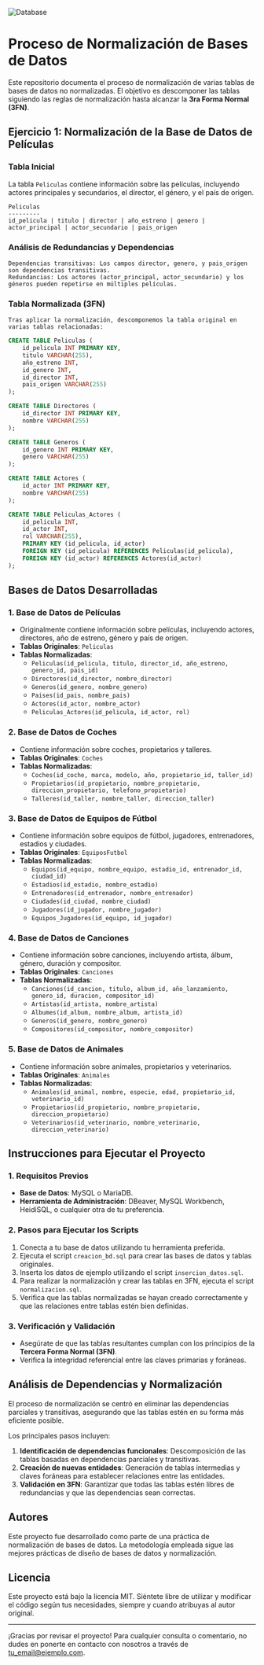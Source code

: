![Database](https://user-images.githubusercontent.com/23629340/40541063-a07a0a8a-601a-11e8-91b5-2f13e4e6b441.png)

# Proceso de Normalización de Bases de Datos

Este repositorio documenta el proceso de normalización de varias tablas de bases de datos no normalizadas. El objetivo es descomponer las tablas siguiendo las reglas de normalización hasta alcanzar la **3ra Forma Normal (3FN)**.

## Ejercicio 1: Normalización de la Base de Datos de Películas

### Tabla Inicial

La tabla `Peliculas` contiene información sobre las películas, incluyendo actores principales y secundarios, el director, el género, y el país de origen.

```plaintext
Peliculas
---------
id_pelicula | titulo | director | año_estreno | genero | actor_principal | actor_secundario | pais_origen

```

### Análisis de Redundancias y Dependencias

    Dependencias transitivas: Los campos director, genero, y pais_origen son dependencias transitivas.
    Redundancias: Los actores (actor_principal, actor_secundario) y los géneros pueden repetirse en múltiples películas.

### Tabla Normalizada (3FN)

    Tras aplicar la normalización, descomponemos la tabla original en varias tablas relacionadas:

```sql
CREATE TABLE Peliculas (
    id_pelicula INT PRIMARY KEY,
    titulo VARCHAR(255),
    año_estreno INT,
    id_genero INT,
    id_director INT,
    pais_origen VARCHAR(255)
);

CREATE TABLE Directores (
    id_director INT PRIMARY KEY,
    nombre VARCHAR(255)
);

CREATE TABLE Generos (
    id_genero INT PRIMARY KEY,
    genero VARCHAR(255)
);

CREATE TABLE Actores (
    id_actor INT PRIMARY KEY,
    nombre VARCHAR(255)
);

CREATE TABLE Peliculas_Actores (
    id_pelicula INT,
    id_actor INT,
    rol VARCHAR(255),
    PRIMARY KEY (id_pelicula, id_actor)
    FOREIGN KEY (id_pelicula) REFERENCES Peliculas(id_pelicula),
    FOREIGN KEY (id_actor) REFERENCES Actores(id_actor)
);

```



## Bases de Datos Desarrolladas

### 1. Base de Datos de Películas
- Originalmente contiene información sobre películas, incluyendo actores, directores, año de estreno, género y país de origen.
- **Tablas Originales**: `Peliculas`
- **Tablas Normalizadas**: 
  - `Peliculas(id_pelicula, titulo, director_id, año_estreno, genero_id, pais_id)`
  - `Directores(id_director, nombre_director)`
  - `Generos(id_genero, nombre_genero)`
  - `Paises(id_pais, nombre_pais)`
  - `Actores(id_actor, nombre_actor)`
  - `Peliculas_Actores(id_pelicula, id_actor, rol)`

### 2. Base de Datos de Coches
- Contiene información sobre coches, propietarios y talleres.
- **Tablas Originales**: `Coches`
- **Tablas Normalizadas**:
  - `Coches(id_coche, marca, modelo, año, propietario_id, taller_id)`
  - `Propietarios(id_propietario, nombre_propietario, direccion_propietario, telefono_propietario)`
  - `Talleres(id_taller, nombre_taller, direccion_taller)`

### 3. Base de Datos de Equipos de Fútbol
- Contiene información sobre equipos de fútbol, jugadores, entrenadores, estadios y ciudades.
- **Tablas Originales**: `EquiposFutbol`
- **Tablas Normalizadas**:
  - `Equipos(id_equipo, nombre_equipo, estadio_id, entrenador_id, ciudad_id)`
  - `Estadios(id_estadio, nombre_estadio)`
  - `Entrenadores(id_entrenador, nombre_entrenador)`
  - `Ciudades(id_ciudad, nombre_ciudad)`
  - `Jugadores(id_jugador, nombre_jugador)`
  - `Equipos_Jugadores(id_equipo, id_jugador)`

### 4. Base de Datos de Canciones
- Contiene información sobre canciones, incluyendo artista, álbum, género, duración y compositor.
- **Tablas Originales**: `Canciones`
- **Tablas Normalizadas**:
  - `Canciones(id_cancion, titulo, album_id, año_lanzamiento, genero_id, duracion, compositor_id)`
  - `Artistas(id_artista, nombre_artista)`
  - `Albumes(id_album, nombre_album, artista_id)`
  - `Generos(id_genero, nombre_genero)`
  - `Compositores(id_compositor, nombre_compositor)`

### 5. Base de Datos de Animales
- Contiene información sobre animales, propietarios y veterinarios.
- **Tablas Originales**: `Animales`
- **Tablas Normalizadas**:
  - `Animales(id_animal, nombre, especie, edad, propietario_id, veterinario_id)`
  - `Propietarios(id_propietario, nombre_propietario, direccion_propietario)`
  - `Veterinarios(id_veterinario, nombre_veterinario, direccion_veterinario)`

## Instrucciones para Ejecutar el Proyecto

### 1. Requisitos Previos
- **Base de Datos**: MySQL o MariaDB.
- **Herramienta de Administración**: DBeaver, MySQL Workbench, HeidiSQL, o cualquier otra de tu preferencia.

### 2. Pasos para Ejecutar los Scripts
1. Conecta a tu base de datos utilizando tu herramienta preferida.
2. Ejecuta el script `creacion_bd.sql` para crear las bases de datos y tablas originales.
3. Inserta los datos de ejemplo utilizando el script `insercion_datos.sql`.
4. Para realizar la normalización y crear las tablas en 3FN, ejecuta el script `normalizacion.sql`.
5. Verifica que las tablas normalizadas se hayan creado correctamente y que las relaciones entre tablas estén bien definidas.

### 3. Verificación y Validación
- Asegúrate de que las tablas resultantes cumplan con los principios de la **Tercera Forma Normal (3FN)**.
- Verifica la integridad referencial entre las claves primarias y foráneas.

## Análisis de Dependencias y Normalización
El proceso de normalización se centró en eliminar las dependencias parciales y transitivas, asegurando que las tablas estén en su forma más eficiente posible.

Los principales pasos incluyen:
1. **Identificación de dependencias funcionales**: Descomposición de las tablas basadas en dependencias parciales y transitivas.
2. **Creación de nuevas entidades**: Generación de tablas intermedias y claves foráneas para establecer relaciones entre las entidades.
3. **Validación en 3FN**: Garantizar que todas las tablas estén libres de redundancias y que las dependencias sean correctas.

## Autores
Este proyecto fue desarrollado como parte de una práctica de normalización de bases de datos. La metodología empleada sigue las mejores prácticas de diseño de bases de datos y normalización.

## Licencia
Este proyecto está bajo la licencia MIT. Siéntete libre de utilizar y modificar el código según tus necesidades, siempre y cuando atribuyas al autor original.

---

¡Gracias por revisar el proyecto! Para cualquier consulta o comentario, no dudes en ponerte en contacto con nosotros a través de [tu_email@ejemplo.com](mailto:tu_email@ejemplo.com).
